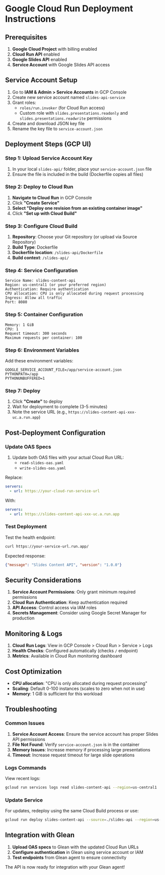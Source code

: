 # Google Cloud Run Deployment Instructions

## Prerequisites

1. **Google Cloud Project** with billing enabled
2. **Cloud Run API** enabled
3. **Google Slides API** enabled  
4. **Service Account** with Google Slides API access

## Service Account Setup

1. Go to **IAM & Admin > Service Accounts** in GCP Console
2. Create new service account named `slides-api-service`
3. Grant roles:
   - `roles/run.invoker` (for Cloud Run access)
   - Custom role with `slides.presentations.readonly` and `slides.presentations.readwrite` permissions
4. Create and download JSON key file
5. Rename the key file to `service-account.json`

## Deployment Steps (GCP UI)

### Step 1: Upload Service Account Key

1. In your local `slides-api/` folder, place your `service-account.json` file
2. Ensure the file is included in the build (Dockerfile copies all files)

### Step 2: Deploy to Cloud Run

1. **Navigate to Cloud Run** in GCP Console
2. Click **"Create Service"**
3. **Select "Deploy one revision from an existing container image"**
4. Click **"Set up with Cloud Build"**

### Step 3: Configure Cloud Build

1. **Repository**: Choose your Git repository (or upload via Source Repository)
2. **Build Type**: Dockerfile
3. **Dockerfile location**: `/slides-api/Dockerfile`
4. **Build context**: `/slides-api/`

### Step 4: Service Configuration

```
Service Name: slides-content-api
Region: us-central1 (or your preferred region)
Authentication: Require authentication
CPU allocation: CPU is only allocated during request processing
Ingress: Allow all traffic
Port: 8080
```

### Step 5: Container Configuration

```
Memory: 1 GiB
CPU: 1
Request timeout: 300 seconds
Maximum requests per container: 100
```

### Step 6: Environment Variables

Add these environment variables:

```
GOOGLE_SERVICE_ACCOUNT_FILE=/app/service-account.json
PYTHONPATH=/app
PYTHONUNBUFFERED=1
```

### Step 7: Deploy

1. Click **"Create"** to deploy
2. Wait for deployment to complete (3-5 minutes)
3. Note the service URL (e.g., `https://slides-content-api-xxx-uc.a.run.app`)

## Post-Deployment Configuration

### Update OAS Specs

1. Update both OAS files with your actual Cloud Run URL:
   - `read-slides-oas.yaml` 
   - `write-slides-oas.yaml`

Replace:
```yaml
servers:
  - url: https://your-cloud-run-service-url
```

With:
```yaml
servers:
  - url: https://slides-content-api-xxx-uc.a.run.app
```

### Test Deployment

Test the health endpoint:
```bash
curl https://your-service-url.run.app/
```

Expected response:
```json
{"message": "Slides Content API", "version": "1.0.0"}
```

## Security Considerations

1. **Service Account Permissions**: Only grant minimum required permissions
2. **Cloud Run Authentication**: Keep authentication required
3. **API Access**: Control access via IAM roles
4. **Secrets Management**: Consider using Google Secret Manager for production

## Monitoring & Logs

1. **Cloud Run Logs**: View in GCP Console > Cloud Run > Service > Logs
2. **Health Checks**: Configured automatically (checks `/` endpoint)
3. **Metrics**: Available in Cloud Run monitoring dashboard

## Cost Optimization

- **CPU allocation**: "CPU is only allocated during request processing"
- **Scaling**: Default 0-100 instances (scales to zero when not in use)
- **Memory**: 1 GiB is sufficient for this workload

## Troubleshooting

### Common Issues

1. **Service Account Access**: Ensure the service account has proper Slides API permissions
2. **File Not Found**: Verify `service-account.json` is in the container
3. **Memory Issues**: Increase memory if processing large presentations
4. **Timeout**: Increase request timeout for large slide operations

### Logs Commands

View recent logs:
```bash
gcloud run services logs read slides-content-api --region=us-central1
```

### Update Service

For updates, redeploy using the same Cloud Build process or use:
```bash
gcloud run deploy slides-content-api --source=./slides-api --region=us-central1
```

## Integration with Glean

1. **Upload OAS specs** to Glean with the updated Cloud Run URLs
2. **Configure authentication** in Glean using service account or IAM
3. **Test endpoints** from Glean agent to ensure connectivity

The API is now ready for integration with your Glean agent!